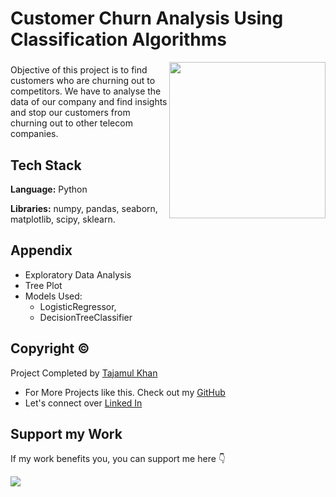 # Customer Churn Analysis Using Classification Algorithms 

<img align="right" height="250" src="https://export-download.canva.com/j0g_k/DAFgolj0g_k/533/0/0013-8004416659591726511.png?X-Amz-Algorithm=AWS4-HMAC-SHA256&X-Amz-Credential=AKIAJHKNGJLC2J7OGJ6Q%2F20230621%2Fus-east-1%2Fs3%2Faws4_request&X-Amz-Date=20230621T161659Z&X-Amz-Expires=69660&X-Amz-Signature=9fdf038a66eac97e0f438e4d816aca19d48377479ca69b8ec5c5b48ffd67f95f&X-Amz-SignedHeaders=host&response-content-disposition=attachment%3B%20filename%2A%3DUTF-8%27%27Customer%2520Churn%2520Analysis.png&response-expires=Thu%2C%2022%20Jun%202023%2011%3A37%3A59%20GMT"/>

###

Objective of this project is to find customers who are churning out to competitors. We have to analyse the data of our company and find insights and stop our customers from churning out to other telecom companies.

## Tech Stack

**Language:** Python

**Libraries:** numpy, pandas, seaborn, matplotlib, scipy, sklearn.

## Appendix

* Exploratory Data Analysis
* Tree Plot
* Models Used: 
    * LogisticRegressor,
    * DecisionTreeClassifier

## Copyright ©

Project Completed by [Tajamul Khan](https://github.com/tajamulk2)
* For More Projects like this. Check out my [GitHub](https://github.com/tajamulk2)
* Let's connect over [Linked In](https://www.linkedin.com/in/tajamulk2/)

## Support my Work

If my work benefits you, you can support me here 👇 

<a href="https://www.buymeacoffee.com/tajamulk2"><img src="https://img.buymeacoffee.com/button-api/?text=Buy me a Coffee&emoji=&slug=tajamulk2&button_colour=ffdd00&font_colour=000000&font_family=Bree&outline_colour=000000&coffee_colour=ffffff" /></a>  
